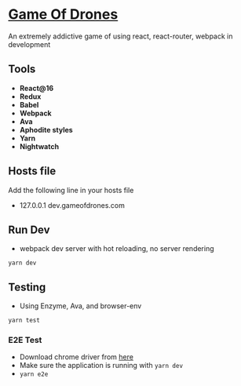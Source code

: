 # [Game Of Drones](https://github.com/seballos/game-of-drones)

An extremely addictive game of using react, react-router, webpack in development

## Tools

* **React@16**
* **Redux**
* **Babel**
* **Webpack**
* **Ava**
* **Aphodite styles**
* **Yarn**
* **Nightwatch**

## Hosts file
Add the following line in your hosts file
* 127.0.0.1 dev.gameofdrones.com

## Run Dev

* webpack dev server with hot reloading, no server rendering

```
yarn dev
```

## Testing

* Using Enzyme, Ava, and browser-env

```
yarn test
```

### E2E Test

* Download chrome driver from [here](https://chromedriver.storage.googleapis.com/index.html?path=2.33/)
* Make sure the application is running with `yarn dev`
* `yarn e2e`

